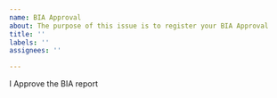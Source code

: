 ```yaml
---
name: BIA Approval
about: The purpose of this issue is to register your BIA Approval
title: ''
labels: ''
assignees: ''

---
```


I Approve the BIA report
